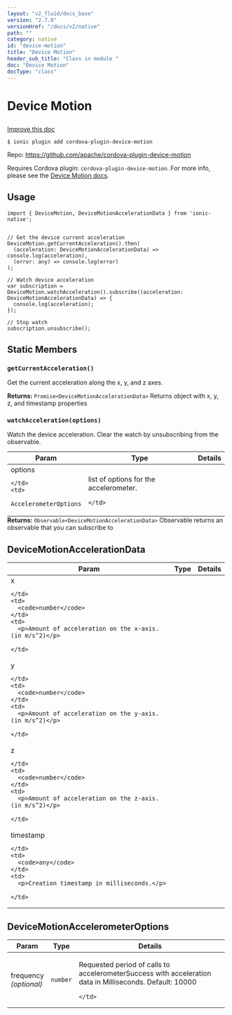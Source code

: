 ```yaml
---
layout: "v2_fluid/docs_base"
version: "2.7.0"
versionHref: "/docs/v2/native"
path: ""
category: native
id: "device-motion"
title: "Device Motion"
header_sub_title: "Class in module "
doc: "Device Motion"
docType: "class"
---
```








<h1 class="api-title">
  
  Device Motion
  

  

  </h1>

<a class="improve-v2-docs" href="http://github.com/driftyco/ionic-native/edit/master/src/plugins/devicemotion.ts#L34">
  Improve this doc
</a>



<!-- decorators -->





<pre><code>$ ionic plugin add cordova-plugin-device-motion</code></pre>
<p>Repo:
  <a href="https://github.com/apache/cordova-plugin-device-motion">
    https://github.com/apache/cordova-plugin-device-motion
  </a>
</p>

<!-- description -->

<p>Requires Cordova plugin: <code>cordova-plugin-device-motion</code>. For more info, please see the <a href="https://github.com/apache/cordova-plugin-device-motion">Device Motion docs</a>.</p>



<!-- if doc.decorators -->

<!-- @usage tag -->

<h2>Usage</h2>

<pre><code class="lang-typescript">import { DeviceMotion, DeviceMotionAccelerationData } from &#39;ionic-native&#39;;


// Get the device current acceleration
DeviceMotion.getCurrentAcceleration().then(
  (acceleration: DeviceMotionAccelerationData) =&gt; console.log(acceleration),
  (error: any) =&gt; console.log(error)
);

// Watch device acceleration
var subscription = DeviceMotion.watchAcceleration().subscribe((acceleration: DeviceMotionAccelerationData) =&gt; {
  console.log(acceleration);
});

// Stop watch
subscription.unsubscribe();
</code></pre>




<!-- @property tags -->


<h2>Static Members</h2>

<div id="getCurrentAcceleration"></div>
<h3><code>getCurrentAcceleration()</code>
  
</h3>


Get the current acceleration along the x, y, and z axes.






<div class="return-value" markdown="1">
  <i class="icon ion-arrow-return-left"></i>
  <b>Returns:</b> 
<code>Promise&lt;DeviceMotionAccelerationData&gt;</code> Returns object with x, y, z, and timestamp properties
</div>



<div id="watchAcceleration"></div>
<h3><code>watchAcceleration(options)</code>
  
</h3>




Watch the device acceleration. Clear the watch by unsubscribing from the observable.


<table class="table param-table" style="margin:0;">
  <thead>
  <tr>
    <th>Param</th>
    <th>Type</th>
    <th>Details</th>
  </tr>
  </thead>
  <tbody>
  
  <tr>
    <td>
      options
      
      
    </td>
    <td>
      
<code>AccelerometerOptions</code>
    </td>
    <td>
      <p>list of options for the accelerometer.</p>

      
    </td>
  </tr>
  
  </tbody>
</table>





<div class="return-value" markdown="1">
  <i class="icon ion-arrow-return-left"></i>
  <b>Returns:</b> 
<code>Observable&lt;DeviceMotionAccelerationData&gt;</code> Observable returns an observable that you can subscribe to
</div>




<!-- methods on the class -->



<!-- other classes -->

<!-- end other classes -->

<!-- interfaces -->

<!--<h2><a class="anchor" name="interfaces" href="#interfaces"></a>Interfaces</h2>-->


<h2><a class="anchor" name="DeviceMotionAccelerationData" href="#DeviceMotionAccelerationData"></a>DeviceMotionAccelerationData</h2>


<table class="table param-table" style="margin:0;">
  <thead>
  <tr>
    <th>Param</th>
    <th>Type</th>
    <th>Details</th>
  </tr>
  </thead>
  <tbody>
  
  <tr>
    <td>
      x
      
    </td>
    <td>
      <code>number</code>
    </td>
    <td>
      <p>Amount of acceleration on the x-axis. (in m/s^2)</p>

    </td>
  </tr>
  
  <tr>
    <td>
      y
      
    </td>
    <td>
      <code>number</code>
    </td>
    <td>
      <p>Amount of acceleration on the y-axis. (in m/s^2)</p>

    </td>
  </tr>
  
  <tr>
    <td>
      z
      
    </td>
    <td>
      <code>number</code>
    </td>
    <td>
      <p>Amount of acceleration on the z-axis. (in m/s^2)</p>

    </td>
  </tr>
  
  <tr>
    <td>
      timestamp
      
    </td>
    <td>
      <code>any</code>
    </td>
    <td>
      <p>Creation timestamp in milliseconds.</p>

    </td>
  </tr>
  
  </tbody>
</table>




<h2><a class="anchor" name="DeviceMotionAccelerometerOptions" href="#DeviceMotionAccelerometerOptions"></a>DeviceMotionAccelerometerOptions</h2>


<table class="table param-table" style="margin:0;">
  <thead>
  <tr>
    <th>Param</th>
    <th>Type</th>
    <th>Details</th>
  </tr>
  </thead>
  <tbody>
  
  <tr>
    <td>
      frequency
      <div><em>(optional)</em></div>
    </td>
    <td>
      <code>number</code>
    </td>
    <td>
      <p>Requested period of calls to accelerometerSuccess with acceleration data in Milliseconds. Default: 10000</p>

    </td>
  </tr>
  
  </tbody>
</table>





<!-- end interfaces -->

<!-- related link --><!-- end content block -->


<!-- end body block -->

